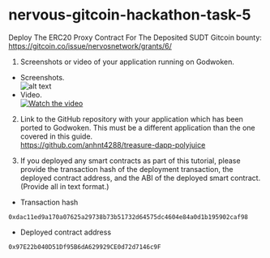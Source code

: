 # nervous-gitcoin-hackathon-task-5
Deploy The ERC20 Proxy Contract For The Deposited SUDT
Gitcoin bounty: https://gitcoin.co/issue/nervosnetwork/grants/6/

1. Screenshots or video of your application running on Godwoken.  
* Screenshots.  
![alt text](https://github.com/anhnt4288/nervous-hackathon/blob/master/task-7/treasure-dapp.png)
* Video.   
[![Watch the video](https://i.imgur.com/vKb2F1B.png)](https://youtu.be/2JkYddO3qQs)

2. Link to the GitHub repository with your application which has been ported to Godwoken. This must be a different application than the one covered in this guide.  
https://github.com/anhnt4288/treasure-dapp-polyjuice

3. If you deployed any smart contracts as part of this tutorial, please provide the transaction hash of the deployment transaction, the deployed contract address, and the ABI of the deployed smart contract. (Provide all in text format.)  
* Transaction hash
```
0xdac11ed9a170a07625a29738b73b51732d64575dc4604e84a0d1b195902caf98
```

* Deployed contract address   
```
0x97E22b040D51Df95B6dA629929CE0d72d7146c9F
```
